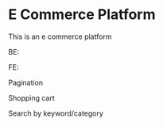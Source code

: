 # E Commerce Platform

This is an e commerce platform

BE:

FE:

Pagination

Shopping cart

Search by keyword/category
